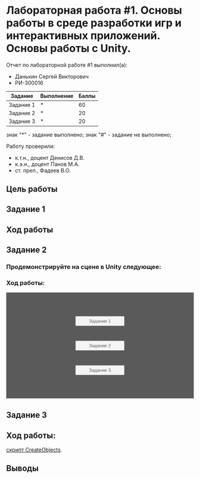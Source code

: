 # Лабораторная работа #1. Основы работы в среде разработки игр и интерактивных приложений. Основы работы c Unity.
Отчет по лабораторной работе #1 выполнил(а):
- Данькин Сергей Викторович
- РИ-300016

| Задание | Выполнение | Баллы |
| ------ | ------ | ------ |
| Задание 1 | * | 60 |
| Задание 2 | * | 20 |
| Задание 3 | * | 20 |

знак "*" - задание выполнено; знак "#" - задание не выполнено;

Работу проверили:
- к.т.н., доцент Денисов Д.В.
- к.э.н., доцент Панов М.А.
- ст. преп., Фадеев В.О.

## Цель работы


## Задание 1

## Ход работы

## Задание 2
### Продемонстрируйте на сцене в Unity следующее:

### Ход работы:

![gif](https://github.com/S1GARETA/UnityLab1/blob/main/Demo%20files/Task2_Example1.gif)

## Задание 3

## Ход работы:
 [скрипт CreateObjects](https://github.com/S1GARETA/UnityLab1/blob/main/Practice%201/Assets/Scripts/CreateObjects.cs).

## Выводы
